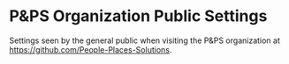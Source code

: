 # P&PS Organization Public Settings

Settings seen by the general public when visiting the P&PS organization at https://github.com/People-Places-Solutions.
